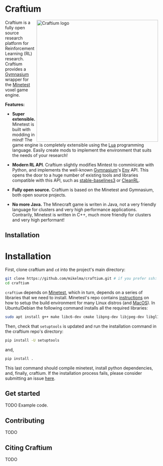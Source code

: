 # Craftium

<img src="../craftium-docs/docs/imgs/Craftium_Logo.png" alt="Craftium logo" width="400" align="right">

Craftium is a fully open source research platform for Reinforcement Learning (RL) research. Craftium provides a [Gymnasium](https://gymnasium.farama.org/index.html) wrapper for the [Minetest](https://www.minetest.net/) voxel game engine.

**Features:**

- **Super extensible.** Minetest is built with modding in mind! The game engine is completely extensible using the [Lua](https://www.lua.org) programming language. Easily create mods to implement the environment that suits the needs of your research!

- **Modern RL API**. Craftium slightly modifies Mintest to comminicate with Python, and implements the well-known [Gymnasium](https://gymnasium.farama.org/index.html)'s [Env](https://gymnasium.farama.org/api/env/) API. This opens the door to a huge number of existing tools and libraries compatible with this API, such as [stable-baselines3](https://stable-baselines3.readthedocs.io) or [CleanRL](https://github.com/vwxyzjn/cleanrl).

- **Fully open source.** Craftium is based on the Minetest and Gymnasium, both open source projects.

- **No more Java.** The Minecraft game is writen in Java, not a very friendly language for clusters and very high performance applications. Contrarily, Minetest is written in C++, much more friendly for clusters and very high performant!

## Installation

# Installation

First, clone craftium and `cd` into the project's main directory:

```bash
git clone https://github.com/mikelma/craftium.git # if you prefer ssh: git@github.com:mikelma/craftium.git
cd craftium
```

`craftium` depends on [Minetest](https://github.com/minetest/minetest), which in turn, depends on a series of libraries that we need to install. Minetest's repo contains [instructions](https://github.com/minetest/minetest/blob/master/doc/compiling/linux.md) on how to setup the build environment for many Linux distros (and  [MacOS](https://github.com/minetest/minetest/blob/master/doc/compiling/macos.md)). In Ubuntu/Debian the following command installs all the required libraries:

```bash
sudo apt install g++ make libc6-dev cmake libpng-dev libjpeg-dev libgl1-mesa-dev libsqlite3-dev libogg-dev libvorbis-dev libopenal-dev libcurl4-gnutls-dev libfreetype6-dev zlib1g-dev libgmp-dev libjsoncpp-dev libzstd-dev libluajit-5.1-dev gettext libsdl2-dev
```

Then, check that `setuptools` is updated and run the installation command in the craftium repo's directory:

```bash
pip install -U setuptools
```

and,

```bash
pip install .
```

This last command should compile minetest, install python dependencies, and, finally, craftium. If the installation process fails, please consider submitting an issue [here](https://github.com/mikelma/craftium/issues).

## Get started

TODO Example code.


## Contributing

TODO

## Citing Craftium

TODO
